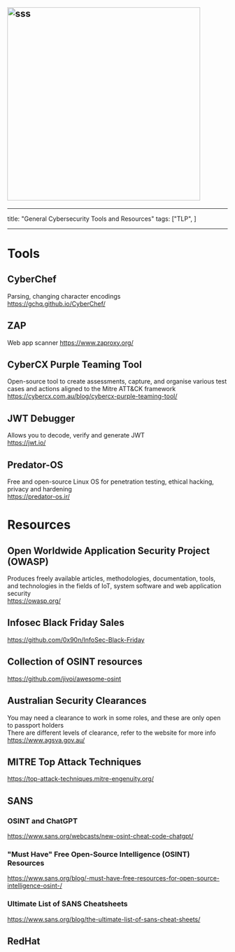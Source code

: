 ## <img width="441" alt="sss" src="placeholder" />

---

title: "General Cybersecurity Tools and Resources"
tags: ["TLP", ]

---

# Tools

## CyberChef

Parsing, changing character encodings \
https://gchq.github.io/CyberChef/

## ZAP

Web app scanner
https://www.zaproxy.org/

## CyberCX Purple Teaming Tool

Open-source tool to create assessments, capture, and organise various test cases and actions aligned to the Mitre ATT&CK framework \
https://cybercx.com.au/blog/cybercx-purple-teaming-tool/

## JWT Debugger

Allows you to decode, verify and generate JWT \
https://jwt.io/

## Predator-OS

Free and open-source Linux OS for penetration testing, ethical hacking, privacy and hardening \
https://predator-os.ir/

# Resources

## Open Worldwide Application Security Project (OWASP)

Produces freely available articles, methodologies, documentation, tools, and technologies in the fields of IoT, system software and web application security \
https://owasp.org/

## Infosec Black Friday Sales

https://github.com/0x90n/InfoSec-Black-Friday

## Collection of OSINT resources

https://github.com/jivoi/awesome-osint

## Australian Security Clearances

You may need a clearance to work in some roles, and these are only open to passport holders \
There are different levels of clearance, refer to the website for more info \
https://www.agsva.gov.au/

## MITRE Top Attack Techniques

https://top-attack-techniques.mitre-engenuity.org/

## SANS

### OSINT and ChatGPT

https://www.sans.org/webcasts/new-osint-cheat-code-chatgpt/

### "Must Have" Free Open-Source Intelligence (OSINT) Resources

https://www.sans.org/blog/-must-have-free-resources-for-open-source-intelligence-osint-/

### Ultimate List of SANS Cheatsheets

https://www.sans.org/blog/the-ultimate-list-of-sans-cheat-sheets/

## RedHat
